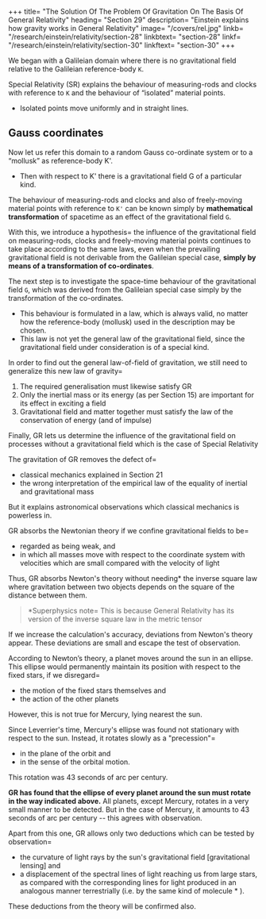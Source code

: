 +++
title=  "The Solution Of The Problem Of Gravitation On The Basis Of General Relativity"
heading=  "Section 29"
description=  "Einstein explains how gravity works in General Relativity"
image=  "/covers/rel.jpg"
linkb=  "/research/einstein/relativity/section-28"
linkbtext=  "section-28"
linkf=  "/research/einstein/relativity/section-30"
linkftext=  "section-30"
+++ 

<!-- IF the reader has followed all our previous considerations, he will have no further diffi-
culty in understanding the methods leading to the solution of the problem of gravitation. -->
We began with a Galileian domain where there is no gravitational field relative to the Galileian reference-body `K`. 

Special Relativity (SR) explains the behaviour of measuring-rods and clocks with reference to `K` and the behaviour of “isolated” material points.
- Isolated points move uniformly and in straight lines.

## Gauss coordinates

Now let us refer this domain to a random Gauss co-ordinate system or to a “mollusk” as reference-body K'. 
- Then with respect to K' there is a gravitational field G of a particular kind. 

The behaviour of measuring-rods and clocks and also of freely-moving material points with reference to `K'` can be known simply by **mathematical transformation** of spacetime as an effect of the gravitational field `G`. 

<!-- We interpret this behaviour as the behaviour of measuring-rods, clocks and material points under the influence of the gravitational field G. -->

With this, we introduce a hypothesis=  the influence of the gravitational field on measuring-rods, clocks and freely-moving material points continues to take place according to the same laws, even when the prevailing gravitational field is not derivable from the Galileian special case, **simply by means of a transformation of co-ordinates**.

The next step is to investigate the space-time behaviour of the gravitational field `G`, which was derived from the Galileian special case simply by the transformation of the co-ordinates.
- This behaviour is formulated in a law, which is always valid, no matter how the reference-body (mollusk) used in the description may be chosen.
- This law is not yet the general law of the gravitational field, since the gravitational field under consideration is of a special kind.

In order to find out the general law-of-field of gravitation, we still need to generalize this new law of gravity= 
<!-- This can be obtained by taking into consideration the following demands=  -->

1. The required generalisation must likewise satisfy GR
2. <!-- If there is any matter in the domain under consideration,  --> Only the inertial mass or its energy (as per Section 15) are important for its effect in exciting a field
3. Gravitational field and matter together must satisfy the law of the conservation of energy (and of impulse)

Finally, GR lets us determine the influence of the gravitational field on <!-- the course of all those --> processes without a <!-- which take place according to known laws when a --> gravitational field <!-- is absent, --> which is the case of Special Relativity <!-- i.e. which have already been fitted into the frame of the special theory of relativity.  -->

<!-- In this connection, we proceed in principle according to the method which has already been explained for measuring-rods, clocks and freely-moving material points. -->

The gravitation of GR removes the defect of= 
- classical mechanics explained in Section 21
- the wrong interpretation of the empirical law of the equality of inertial and gravitational mass

But it explains astronomical observations which classical mechanics is powerless in.

GR absorbs the Newtonian theory if we confine gravitational fields to be= 
- regarded as being weak, and
- in which all masses move with respect to the coordinate system with velocities which are small compared with the velocity of light

Thus, GR absorbs Newton's theory without needing* the inverse square law where gravitation between two objects depends on the square of the distance between them.

> *Superphysics note=  This is because General Relativity has its version of the inverse square law in the metric tensor


<!--  the latter theory is obtained here without any particular assumption, whereas Newton had to introduce
the hypothesis that the force of attraction between mutually attracting material points is inversely
proportional to the square of the distance between them.  -->

If we increase the calculation's accuracy, deviations from Newton's theory appear. These deviations are small and escape the test of observation.

According to Newton’s theory, a planet moves around the sun in an ellipse. This ellipse would permanently maintain its position with respect to the fixed stars, if we disregard= 
- the motion of the fixed stars themselves and
- the action of the other planets

However, this is not true for Mercury, lying nearest the sun.

<!-- Thus, if we correct the observed motion of the planets for these two influences, and if Newton’s theory be strictly correct, we should to obtain for the orbit of the planet an ellipse, which is fixed with reference to the fixed stars. 

This deduction, which can be tested with great accuracy, has been confirmed for all the planets save one, with the precision that is capable of being obtained by the delicacy of observation attainable at the present time.  -->

Since Leverrier's time, Mercury's ellipse <!-- has been corrected for the two influences mentioned above. It --> was found not stationary with respect to the sun. Instead, it rotates slowly as a "precession"= 
- in the plane of the orbit and
- in the sense of the orbital motion. 

This rotation was 43 seconds of arc per century.
<!-- The value obtained for this rotary movement of the orbital ellipse was , an amount ensured to be correct to within a few seconds of arc.  -->

<!-- This effect can be explained by means of classical mechanics only on the assumption of hypotheses which have little probability, and which were devised solely for this purpose. -->

**GR has found that the ellipse of every planet around the sun must rotate in the way indicated above.** All planets, except Mercury, rotates in a very small manner to be detected. But in the case of Mercury, it amounts to 43 seconds of arc per century -- this agrees with observation.

Apart from this one, GR allows only two deductions which can be tested by observation= 
- the curvature of light rays by the sun's gravitational field [gravitational lensing] and
- a displacement of the spectral lines of light reaching us from large stars, as compared with the corresponding lines for light produced in an analogous manner terrestrially (i.e. by the same kind of molecule * ). 

These deductions from the theory will be confirmed also.

